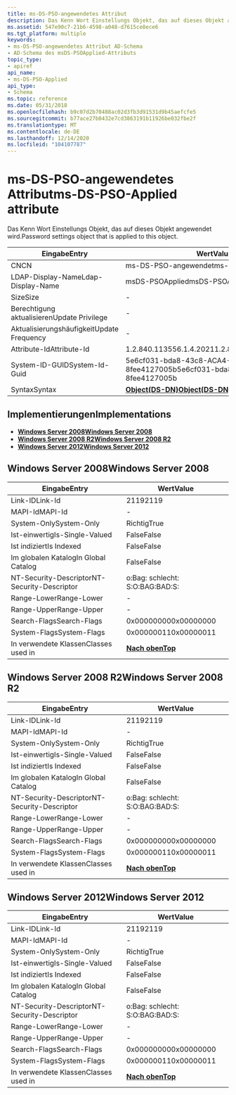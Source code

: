 ```yaml
---
title: ms-DS-PSO-angewendetes Attribut
description: Das Kenn Wort Einstellungs Objekt, das auf dieses Objekt angewendet wird.
ms.assetid: 547e90c7-21b6-4598-a048-d7615ce8ece6
ms.tgt_platform: multiple
keywords:
- ms-DS-PSO-angewendetes Attribut AD-Schema
- AD-Schema des msDS-PSOApplied-Attributs
topic_type:
- apiref
api_name:
- ms-DS-PSO-Applied
api_type:
- Schema
ms.topic: reference
ms.date: 05/31/2018
ms.openlocfilehash: b9c07d2b70488ac02d3fb3d91531d9b45aefcfe5
ms.sourcegitcommit: b77ace27b0432e7cd3863191b11926be032fbe2f
ms.translationtype: MT
ms.contentlocale: de-DE
ms.lasthandoff: 12/14/2020
ms.locfileid: "104107787"
---
```

# <a name="ms-ds-pso-applied-attribute"></a><span data-ttu-id="375bf-105">ms-DS-PSO-angewendetes Attribut</span><span class="sxs-lookup"><span data-stu-id="375bf-105">ms-DS-PSO-Applied attribute</span></span>

<span data-ttu-id="375bf-106">Das Kenn Wort Einstellungs Objekt, das auf dieses Objekt angewendet wird.</span><span class="sxs-lookup"><span data-stu-id="375bf-106">Password settings object that is applied to this object.</span></span>



| <span data-ttu-id="375bf-107">Eingabe</span><span class="sxs-lookup"><span data-stu-id="375bf-107">Entry</span></span> | <span data-ttu-id="375bf-108">Wert</span><span class="sxs-lookup"><span data-stu-id="375bf-108">Value</span></span> |
|-------------------|-----------------------------------------|
| <span data-ttu-id="375bf-109">CN</span><span class="sxs-lookup"><span data-stu-id="375bf-109">CN</span></span>                | <span data-ttu-id="375bf-110">ms-DS-PSO-angewendet</span><span class="sxs-lookup"><span data-stu-id="375bf-110">ms-DS-PSO-Applied</span></span>                       |
| <span data-ttu-id="375bf-111">LDAP-Display-Name</span><span class="sxs-lookup"><span data-stu-id="375bf-111">Ldap-Display-Name</span></span> | <span data-ttu-id="375bf-112">msDS-PSOApplied</span><span class="sxs-lookup"><span data-stu-id="375bf-112">msDS-PSOApplied</span></span>                         |
| <span data-ttu-id="375bf-113">Size</span><span class="sxs-lookup"><span data-stu-id="375bf-113">Size</span></span>              | \-                                      |
| <span data-ttu-id="375bf-114">Berechtigung aktualisieren</span><span class="sxs-lookup"><span data-stu-id="375bf-114">Update Privilege</span></span>  | \-                                      |
| <span data-ttu-id="375bf-115">Aktualisierungshäufigkeit</span><span class="sxs-lookup"><span data-stu-id="375bf-115">Update Frequency</span></span>  | \-                                      |
| <span data-ttu-id="375bf-116">Attribute-Id</span><span class="sxs-lookup"><span data-stu-id="375bf-116">Attribute-Id</span></span>      | <span data-ttu-id="375bf-117">1.2.840.113556.1.4.2021</span><span class="sxs-lookup"><span data-stu-id="375bf-117">1.2.840.113556.1.4.2021</span></span>                 |
| <span data-ttu-id="375bf-118">System-ID-GUID</span><span class="sxs-lookup"><span data-stu-id="375bf-118">System-Id-Guid</span></span>    | <span data-ttu-id="375bf-119">5e6cf031-bda8-43c8-ACA4-8fee4127005b</span><span class="sxs-lookup"><span data-stu-id="375bf-119">5e6cf031-bda8-43c8-aca4-8fee4127005b</span></span>    |
| <span data-ttu-id="375bf-120">Syntax</span><span class="sxs-lookup"><span data-stu-id="375bf-120">Syntax</span></span>            | [<span data-ttu-id="375bf-121">**Object(DS-DN)**</span><span class="sxs-lookup"><span data-stu-id="375bf-121">**Object(DS-DN)**</span></span>](s-object-ds-dn.md) |



## <a name="implementations"></a><span data-ttu-id="375bf-122">Implementierungen</span><span class="sxs-lookup"><span data-stu-id="375bf-122">Implementations</span></span>

-   [<span data-ttu-id="375bf-123">**Windows Server 2008**</span><span class="sxs-lookup"><span data-stu-id="375bf-123">**Windows Server 2008**</span></span>](#windows-server-2008)
-   [<span data-ttu-id="375bf-124">**Windows Server 2008 R2**</span><span class="sxs-lookup"><span data-stu-id="375bf-124">**Windows Server 2008 R2**</span></span>](#windows-server-2008-r2)
-   [<span data-ttu-id="375bf-125">**Windows Server 2012**</span><span class="sxs-lookup"><span data-stu-id="375bf-125">**Windows Server 2012**</span></span>](#windows-server-2012)

## <a name="windows-server-2008"></a><span data-ttu-id="375bf-126">Windows Server 2008</span><span class="sxs-lookup"><span data-stu-id="375bf-126">Windows Server 2008</span></span>



| <span data-ttu-id="375bf-127">Eingabe</span><span class="sxs-lookup"><span data-stu-id="375bf-127">Entry</span></span> | <span data-ttu-id="375bf-128">Wert</span><span class="sxs-lookup"><span data-stu-id="375bf-128">Value</span></span> |
|------------------------|---------------------------------|
| <span data-ttu-id="375bf-129">Link-ID</span><span class="sxs-lookup"><span data-stu-id="375bf-129">Link-Id</span></span>                | <span data-ttu-id="375bf-130">2119</span><span class="sxs-lookup"><span data-stu-id="375bf-130">2119</span></span>                            |
| <span data-ttu-id="375bf-131">MAPI-Id</span><span class="sxs-lookup"><span data-stu-id="375bf-131">MAPI-Id</span></span>                | \-                              |
| <span data-ttu-id="375bf-132">System-Only</span><span class="sxs-lookup"><span data-stu-id="375bf-132">System-Only</span></span>            | <span data-ttu-id="375bf-133">Richtig</span><span class="sxs-lookup"><span data-stu-id="375bf-133">True</span></span>                            |
| <span data-ttu-id="375bf-134">Ist-einwertig</span><span class="sxs-lookup"><span data-stu-id="375bf-134">Is-Single-Valued</span></span>       | <span data-ttu-id="375bf-135">False</span><span class="sxs-lookup"><span data-stu-id="375bf-135">False</span></span>                           |
| <span data-ttu-id="375bf-136">Ist indiziert</span><span class="sxs-lookup"><span data-stu-id="375bf-136">Is Indexed</span></span>             | <span data-ttu-id="375bf-137">False</span><span class="sxs-lookup"><span data-stu-id="375bf-137">False</span></span>                           |
| <span data-ttu-id="375bf-138">Im globalen Katalog</span><span class="sxs-lookup"><span data-stu-id="375bf-138">In Global Catalog</span></span>      | <span data-ttu-id="375bf-139">False</span><span class="sxs-lookup"><span data-stu-id="375bf-139">False</span></span>                           |
| <span data-ttu-id="375bf-140">NT-Security-Descriptor</span><span class="sxs-lookup"><span data-stu-id="375bf-140">NT-Security-Descriptor</span></span> | <span data-ttu-id="375bf-141">o:Bag: schlecht: S:</span><span class="sxs-lookup"><span data-stu-id="375bf-141">O:BAG:BAD:S:</span></span>                    |
| <span data-ttu-id="375bf-142">Range-Lower</span><span class="sxs-lookup"><span data-stu-id="375bf-142">Range-Lower</span></span>            | \-                              |
| <span data-ttu-id="375bf-143">Range-Upper</span><span class="sxs-lookup"><span data-stu-id="375bf-143">Range-Upper</span></span>            | \-                              |
| <span data-ttu-id="375bf-144">Search-Flags</span><span class="sxs-lookup"><span data-stu-id="375bf-144">Search-Flags</span></span>           | <span data-ttu-id="375bf-145">0x00000000</span><span class="sxs-lookup"><span data-stu-id="375bf-145">0x00000000</span></span>                      |
| <span data-ttu-id="375bf-146">System-Flags</span><span class="sxs-lookup"><span data-stu-id="375bf-146">System-Flags</span></span>           | <span data-ttu-id="375bf-147">0x00000011</span><span class="sxs-lookup"><span data-stu-id="375bf-147">0x00000011</span></span>                      |
| <span data-ttu-id="375bf-148">In verwendete Klassen</span><span class="sxs-lookup"><span data-stu-id="375bf-148">Classes used in</span></span>        | [<span data-ttu-id="375bf-149">**Nach oben**</span><span class="sxs-lookup"><span data-stu-id="375bf-149">**Top**</span></span>](c-top.md)<br/> |



## <a name="windows-server-2008-r2"></a><span data-ttu-id="375bf-150">Windows Server 2008 R2</span><span class="sxs-lookup"><span data-stu-id="375bf-150">Windows Server 2008 R2</span></span>



| <span data-ttu-id="375bf-151">Eingabe</span><span class="sxs-lookup"><span data-stu-id="375bf-151">Entry</span></span> | <span data-ttu-id="375bf-152">Wert</span><span class="sxs-lookup"><span data-stu-id="375bf-152">Value</span></span> |
|------------------------|---------------------------------|
| <span data-ttu-id="375bf-153">Link-ID</span><span class="sxs-lookup"><span data-stu-id="375bf-153">Link-Id</span></span>                | <span data-ttu-id="375bf-154">2119</span><span class="sxs-lookup"><span data-stu-id="375bf-154">2119</span></span>                            |
| <span data-ttu-id="375bf-155">MAPI-Id</span><span class="sxs-lookup"><span data-stu-id="375bf-155">MAPI-Id</span></span>                | \-                              |
| <span data-ttu-id="375bf-156">System-Only</span><span class="sxs-lookup"><span data-stu-id="375bf-156">System-Only</span></span>            | <span data-ttu-id="375bf-157">Richtig</span><span class="sxs-lookup"><span data-stu-id="375bf-157">True</span></span>                            |
| <span data-ttu-id="375bf-158">Ist-einwertig</span><span class="sxs-lookup"><span data-stu-id="375bf-158">Is-Single-Valued</span></span>       | <span data-ttu-id="375bf-159">False</span><span class="sxs-lookup"><span data-stu-id="375bf-159">False</span></span>                           |
| <span data-ttu-id="375bf-160">Ist indiziert</span><span class="sxs-lookup"><span data-stu-id="375bf-160">Is Indexed</span></span>             | <span data-ttu-id="375bf-161">False</span><span class="sxs-lookup"><span data-stu-id="375bf-161">False</span></span>                           |
| <span data-ttu-id="375bf-162">Im globalen Katalog</span><span class="sxs-lookup"><span data-stu-id="375bf-162">In Global Catalog</span></span>      | <span data-ttu-id="375bf-163">False</span><span class="sxs-lookup"><span data-stu-id="375bf-163">False</span></span>                           |
| <span data-ttu-id="375bf-164">NT-Security-Descriptor</span><span class="sxs-lookup"><span data-stu-id="375bf-164">NT-Security-Descriptor</span></span> | <span data-ttu-id="375bf-165">o:Bag: schlecht: S:</span><span class="sxs-lookup"><span data-stu-id="375bf-165">O:BAG:BAD:S:</span></span>                    |
| <span data-ttu-id="375bf-166">Range-Lower</span><span class="sxs-lookup"><span data-stu-id="375bf-166">Range-Lower</span></span>            | \-                              |
| <span data-ttu-id="375bf-167">Range-Upper</span><span class="sxs-lookup"><span data-stu-id="375bf-167">Range-Upper</span></span>            | \-                              |
| <span data-ttu-id="375bf-168">Search-Flags</span><span class="sxs-lookup"><span data-stu-id="375bf-168">Search-Flags</span></span>           | <span data-ttu-id="375bf-169">0x00000000</span><span class="sxs-lookup"><span data-stu-id="375bf-169">0x00000000</span></span>                      |
| <span data-ttu-id="375bf-170">System-Flags</span><span class="sxs-lookup"><span data-stu-id="375bf-170">System-Flags</span></span>           | <span data-ttu-id="375bf-171">0x00000011</span><span class="sxs-lookup"><span data-stu-id="375bf-171">0x00000011</span></span>                      |
| <span data-ttu-id="375bf-172">In verwendete Klassen</span><span class="sxs-lookup"><span data-stu-id="375bf-172">Classes used in</span></span>        | [<span data-ttu-id="375bf-173">**Nach oben**</span><span class="sxs-lookup"><span data-stu-id="375bf-173">**Top**</span></span>](c-top.md)<br/> |



## <a name="windows-server-2012"></a><span data-ttu-id="375bf-174">Windows Server 2012</span><span class="sxs-lookup"><span data-stu-id="375bf-174">Windows Server 2012</span></span>



| <span data-ttu-id="375bf-175">Eingabe</span><span class="sxs-lookup"><span data-stu-id="375bf-175">Entry</span></span> | <span data-ttu-id="375bf-176">Wert</span><span class="sxs-lookup"><span data-stu-id="375bf-176">Value</span></span> |
|------------------------|---------------------------------|
| <span data-ttu-id="375bf-177">Link-ID</span><span class="sxs-lookup"><span data-stu-id="375bf-177">Link-Id</span></span>                | <span data-ttu-id="375bf-178">2119</span><span class="sxs-lookup"><span data-stu-id="375bf-178">2119</span></span>                            |
| <span data-ttu-id="375bf-179">MAPI-Id</span><span class="sxs-lookup"><span data-stu-id="375bf-179">MAPI-Id</span></span>                | \-                              |
| <span data-ttu-id="375bf-180">System-Only</span><span class="sxs-lookup"><span data-stu-id="375bf-180">System-Only</span></span>            | <span data-ttu-id="375bf-181">Richtig</span><span class="sxs-lookup"><span data-stu-id="375bf-181">True</span></span>                            |
| <span data-ttu-id="375bf-182">Ist-einwertig</span><span class="sxs-lookup"><span data-stu-id="375bf-182">Is-Single-Valued</span></span>       | <span data-ttu-id="375bf-183">False</span><span class="sxs-lookup"><span data-stu-id="375bf-183">False</span></span>                           |
| <span data-ttu-id="375bf-184">Ist indiziert</span><span class="sxs-lookup"><span data-stu-id="375bf-184">Is Indexed</span></span>             | <span data-ttu-id="375bf-185">False</span><span class="sxs-lookup"><span data-stu-id="375bf-185">False</span></span>                           |
| <span data-ttu-id="375bf-186">Im globalen Katalog</span><span class="sxs-lookup"><span data-stu-id="375bf-186">In Global Catalog</span></span>      | <span data-ttu-id="375bf-187">False</span><span class="sxs-lookup"><span data-stu-id="375bf-187">False</span></span>                           |
| <span data-ttu-id="375bf-188">NT-Security-Descriptor</span><span class="sxs-lookup"><span data-stu-id="375bf-188">NT-Security-Descriptor</span></span> | <span data-ttu-id="375bf-189">o:Bag: schlecht: S:</span><span class="sxs-lookup"><span data-stu-id="375bf-189">O:BAG:BAD:S:</span></span>                    |
| <span data-ttu-id="375bf-190">Range-Lower</span><span class="sxs-lookup"><span data-stu-id="375bf-190">Range-Lower</span></span>            | \-                              |
| <span data-ttu-id="375bf-191">Range-Upper</span><span class="sxs-lookup"><span data-stu-id="375bf-191">Range-Upper</span></span>            | \-                              |
| <span data-ttu-id="375bf-192">Search-Flags</span><span class="sxs-lookup"><span data-stu-id="375bf-192">Search-Flags</span></span>           | <span data-ttu-id="375bf-193">0x00000000</span><span class="sxs-lookup"><span data-stu-id="375bf-193">0x00000000</span></span>                      |
| <span data-ttu-id="375bf-194">System-Flags</span><span class="sxs-lookup"><span data-stu-id="375bf-194">System-Flags</span></span>           | <span data-ttu-id="375bf-195">0x00000011</span><span class="sxs-lookup"><span data-stu-id="375bf-195">0x00000011</span></span>                      |
| <span data-ttu-id="375bf-196">In verwendete Klassen</span><span class="sxs-lookup"><span data-stu-id="375bf-196">Classes used in</span></span>        | [<span data-ttu-id="375bf-197">**Nach oben**</span><span class="sxs-lookup"><span data-stu-id="375bf-197">**Top**</span></span>](c-top.md)<br/> |



 

 





